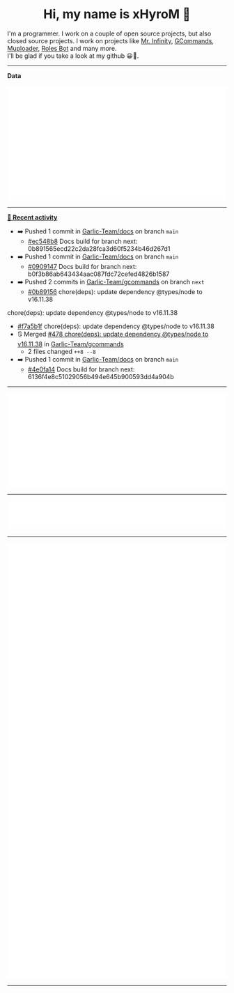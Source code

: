 <p align="center">
    <!-- <img src="https://avatars.githubusercontent.com/u/56601352" width="192" alt="hyro's pfp" /> -->
    <h1 align="center">Hi, my name is xHyroM 👋</h1>
</p>

I'm a programmer. I work on a couple of open source projects, but also closed source projects. I work on projects like [Mr. Infinity](https://discord.com/oauth2/authorize?client_id=720321585625694239&scope=bot%20applications.commands&permissions=8&redirect_uri=https://blobs.gq/imanager&prompt=consent&response_type=code), [GCommands](https://github.com/Garlic-Team/GCommands), [Muploader](https://github.com/xHyroM/Muploder), [Roles Bot](https://github.com/xHyroM/roles-bot) and many more.  
I'll be glad if you take a look at my github 😀👀.

___
**Data**

<img src="https://github.com/xHyroM/xHyroM/blob/master/.cache/base.svg">

___

**[📰 Recent activity](https://github.com/xHyroM)**
* ➡️ Pushed 1 commit in [Garlic-Team/docs](https://github.com/Garlic-Team/docs) on branch `main`
  * [#ec548b8](https://github.com/Garlic-Team/docs/commit/ec548b8) Docs build for branch next: 0b891565ecd22c2da28fca3d60f5234b46d267d1
* ➡️ Pushed 1 commit in [Garlic-Team/docs](https://github.com/Garlic-Team/docs) on branch `main`
  * [#0909147](https://github.com/Garlic-Team/docs/commit/0909147) Docs build for branch next: b0f3b86ab643434aac087fdc72cefed4826b1587
* ➡️ Pushed 2 commits in [Garlic-Team/gcommands](https://github.com/Garlic-Team/gcommands) on branch `next`
  * [#0b89156](https://github.com/Garlic-Team/gcommands/commit/0b89156) chore(deps): update dependency @types/node to v16.11.38

chore(deps): update dependency @types/node to v16.11.38
  * [#f7a5b1f](https://github.com/Garlic-Team/gcommands/commit/f7a5b1f) chore(deps): update dependency @types/node to v16.11.38
* 🔃 Merged [#478 chore(deps): update dependency @types/node to v16.11.38](https://github.com/Garlic-Team/gcommands/pull/478) in [Garlic-Team/gcommands](https://github.com/Garlic-Team/gcommands)
  * 2 files changed `++8 --8`
* ➡️ Pushed 1 commit in [Garlic-Team/docs](https://github.com/Garlic-Team/docs) on branch `main`
  * [#4e0fa14](https://github.com/Garlic-Team/docs/commit/4e0fa14) Docs build for branch next: 6136f4e8c51029056b494e645b900593dd4a904b


___

<img src="https://github.com/xHyroM/xHyroM/blob/master/.cache/isocalendar.svg">

___

<img src="https://github.com/xHyroM/xHyroM/blob/master/.cache/languages.svg">

___

<img src="https://github.com/xHyroM/xHyroM/blob/master/.cache/achievements.svg">

___
